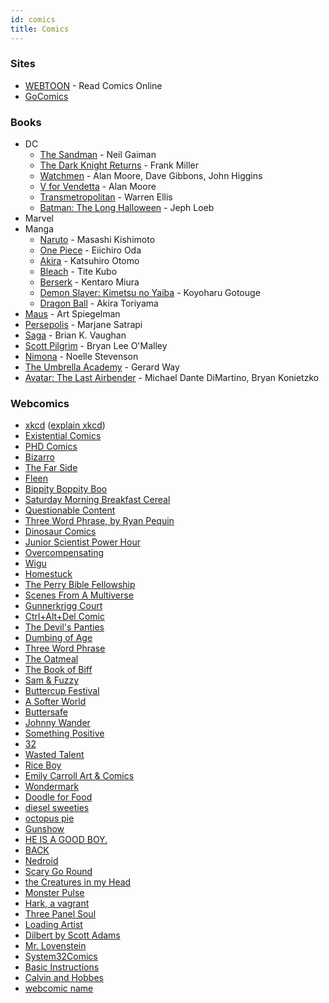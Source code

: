 ```yaml
---
id: comics
title: Comics
---
```


### Sites

- [WEBTOON](https://www.webtoons.com/en/) - Read Comics Online
- [GoComics](https://www.gocomics.com/)

### Books

- DC
  - [The Sandman](<https://en.wikipedia.org/wiki/The_Sandman_(comic_book)>) - Neil Gaiman
  - [The Dark Knight Returns](https://en.wikipedia.org/wiki/The_Dark_Knight_Returns) - Frank Miller
  - [Watchmen](https://en.wikipedia.org/wiki/Watchmen) - Alan Moore, Dave Gibbons, John Higgins
  - [V for Vendetta](https://en.wikipedia.org/wiki/V_for_Vendetta) - Alan Moore
  - [Transmetropolitan](https://en.wikipedia.org/wiki/Transmetropolitan) - Warren Ellis
  - [Batman: The Long Halloween](https://en.wikipedia.org/wiki/Batman:_The_Long_Halloween) - Jeph Loeb
- Marvel
- Manga
  - [Naruto](https://en.wikipedia.org/wiki/Naruto) - Masashi Kishimoto
  - [One Piece](https://en.wikipedia.org/wiki/One_Piece) - Eiichiro Oda
  - [Akira](<https://en.wikipedia.org/wiki/Akira_(manga)>) - Katsuhiro Otomo
  - [Bleach](<https://en.wikipedia.org/wiki/Bleach_(manga)>) - Tite Kubo
  - [Berserk](<https://en.wikipedia.org/wiki/Berserk_(manga)>) - Kentaro Miura
  - [Demon Slayer: Kimetsu no Yaiba](https://en.wikipedia.org/wiki/Demon_Slayer:_Kimetsu_no_Yaiba) - Koyoharu Gotouge
  - [Dragon Ball](<https://en.wikipedia.org/wiki/Dragon_Ball_(manga)>) - Akira Toriyama
- [Maus](https://en.wikipedia.org/wiki/Maus) - Art Spiegelman
- [Persepolis](<https://en.wikipedia.org/wiki/Persepolis_(comics)>) - Marjane Satrapi
- [Saga](<https://en.wikipedia.org/wiki/Saga_(comics)>) - Brian K. Vaughan
- [Scott Pilgrim](https://en.wikipedia.org/wiki/Scott_Pilgrim) - Bryan Lee O'Malley
- [Nimona](https://en.wikipedia.org/wiki/Nimona) - Noelle Stevenson
- [The Umbrella Academy](https://en.wikipedia.org/wiki/The_Umbrella_Academy) - Gerard Way
- [Avatar: The Last Airbender](<https://en.wikipedia.org/wiki/Avatar:_The_Last_Airbender_(comics)>) - Michael Dante DiMartino, Bryan Konietzko

### Webcomics

- [xkcd](https://www.xkcd.com/) ([explain xkcd](https://www.explainxkcd.com/))
- [Existential Comics](http://existentialcomics.com/)
- [PHD Comics](http://phdcomics.com/)
- [Bizarro](https://www.bizarro.com/)
- [The Far Side](https://www.thefarside.com/)
- [Fleen](http://fleen.com/)
- [Bippity Boppity Boo](https://www.oglaf.com/)
- [Saturday Morning Breakfast Cereal](https://www.smbc-comics.com/)
- [Questionable Content](https://questionablecontent.net/)
- [Three Word Phrase, by Ryan Pequin](http://threewordphrase.com/)
- [Dinosaur Comics](https://qwantz.com/)
- [Junior Scientist Power Hour](https://www.jspowerhour.com/)
- [Overcompensating](http://www.overcompensating.com/)
- [Wigu](http://www.wigucomics.com/)
- [Homestuck](https://www.homestuck.com/)
- [The Perry Bible Fellowship](https://pbfcomics.com/)
- [Scenes From A Multiverse](http://amultiverse.com/)
- [Gunnerkrigg Court](https://www.gunnerkrigg.com/)
- [Ctrl+Alt+Del Comic](https://cad-comic.com/)
- [The Devil's Panties](http://thedevilspanties.com/)
- [Dumbing of Age](http://www.dumbingofage.com/)
- [Three Word Phrase](http://www.threewordphrase.com/)
- [The Oatmeal](https://theoatmeal.com/)
- [The Book of Biff](http://thebookofbiff.com/)
- [Sam & Fuzzy](http://www.samandfuzzy.com/)
- [Buttercup Festival](http://www.buttercupfestival.com/)
- [A Softer World](https://asofterworld.com/)
- [Buttersafe](https://www.buttersafe.com/)
- [Johnny Wander](http://www.johnnywander.com/)
- [Something Positive](https://somethingpositive.net/)
- [32](http://stuckat32.com/)
- [Wasted Talent](http://www.wastedtalent.ca/)
- [Rice Boy](http://www.rice-boy.com/)
- [Emily Carroll Art & Comics](http://www.emcarroll.com/)
- [Wondermark](http://wondermark.com/)
- [Doodle for Food](https://www.doodleforfood.com/)
- [diesel sweeties](http://www.dieselsweeties.com/)
- [octopus pie](http://www.octopuspie.com/)
- [Gunshow](http://gunshowcomic.com/)
- [HE IS A GOOD BOY.](http://hiagb.com/)
- [BACK](http://www.backcomic.com/)
- [Nedroid](http://nedroid.com/)
- [Scary Go Round](http://www.scarygoround.com/)
- [the Creatures in my Head](https://www.creaturesinmyhead.com/)
- [Monster Pulse](https://www.monster-pulse.com/)
- [Hark, a vagrant](http://www.harkavagrant.com/index.php)
- [Three Panel Soul](http://www.threepanelsoul.com/)
- [Loading Artist](https://loadingartist.com/)
- [Dilbert by Scott Adams](https://dilbert.com/)
- [Mr. Lovenstein](https://www.mrlovenstein.com/)
- [System32Comics](https://www.instagram.com/system32comics/)
- [Basic Instructions](http://www.basicinstructions.net/)
- [Calvin and Hobbes](https://en.wikipedia.org/wiki/Calvin_and_Hobbes)
- [webcomic name](https://webcomicname.com/)
